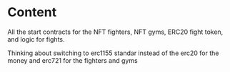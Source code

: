 # Content
All the start contracts for the NFT fighters, NFT gyms, ERC20 fight token, and logic for fights.

Thinking about switching to erc1155 standar instead of the erc20 for the money and erc721 for the fighters and gyms